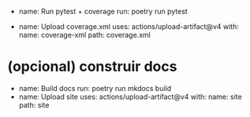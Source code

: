 - name: Run pytest + coverage
  run: poetry run pytest

- name: Upload coverage.xml
  uses: actions/upload-artifact@v4
  with:
    name: coverage-xml
    path: coverage.xml

# (opcional) construir docs
- name: Build docs
  run: poetry run mkdocs build
- name: Upload site
  uses: actions/upload-artifact@v4
  with:
    name: site
    path: site
